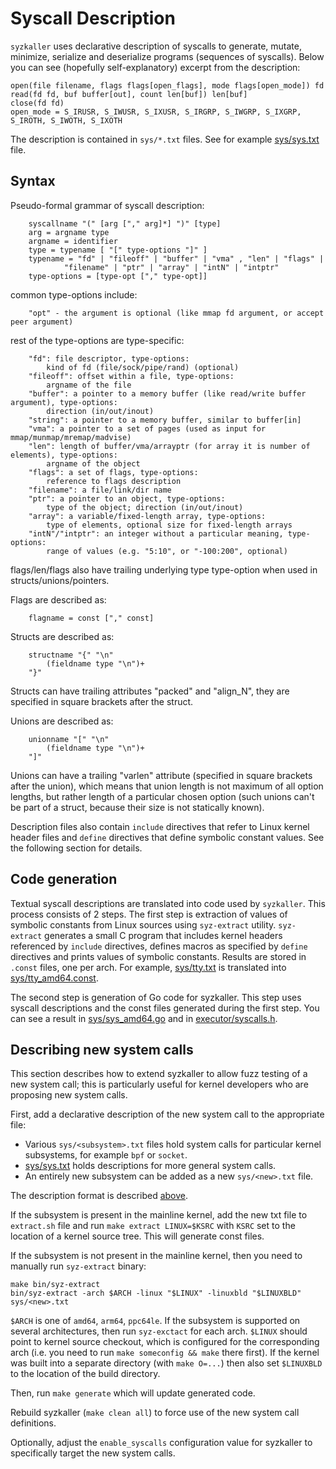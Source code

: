 # Syscall Description

`syzkaller` uses declarative description of syscalls to generate, mutate, minimize,
serialize and deserialize programs (sequences of syscalls). Below you can see
(hopefully self-explanatory) excerpt from the description:

```
open(file filename, flags flags[open_flags], mode flags[open_mode]) fd
read(fd fd, buf buffer[out], count len[buf]) len[buf]
close(fd fd)
open_mode = S_IRUSR, S_IWUSR, S_IXUSR, S_IRGRP, S_IWGRP, S_IXGRP, S_IROTH, S_IWOTH, S_IXOTH
```

The description is contained in `sys/*.txt` files. See for example [sys/sys.txt](/sys/sys.txt) file.

## Syntax

Pseudo-formal grammar of syscall description:
```
	syscallname "(" [arg ["," arg]*] ")" [type]
	arg = argname type
	argname = identifier
	type = typename [ "[" type-options "]" ]
	typename = "fd" | "fileoff" | "buffer" | "vma" , "len" | "flags" |
			"filename" | "ptr" | "array" | "intN" | "intptr"
	type-options = [type-opt ["," type-opt]]
```
common type-options include:
```
	"opt" - the argument is optional (like mmap fd argument, or accept peer argument)
```
rest of the type-options are type-specific:
```
	"fd": file descriptor, type-options:
		kind of fd (file/sock/pipe/rand) (optional)
	"fileoff": offset within a file, type-options:
		argname of the file
	"buffer": a pointer to a memory buffer (like read/write buffer argument), type-options:
		direction (in/out/inout)
	"string": a pointer to a memory buffer, similar to buffer[in]
	"vma": a pointer to a set of pages (used as input for mmap/munmap/mremap/madvise)
	"len": length of buffer/vma/arrayptr (for array it is number of elements), type-options:
		argname of the object
	"flags": a set of flags, type-options:
		reference to flags description
	"filename": a file/link/dir name
	"ptr": a pointer to an object, type-options:
		type of the object; direction (in/out/inout)
	"array": a variable/fixed-length array, type-options:
		type of elements, optional size for fixed-length arrays
	"intN"/"intptr": an integer without a particular meaning, type-options:
		range of values (e.g. "5:10", or "-100:200", optional)
```
flags/len/flags also have trailing underlying type type-option when used in structs/unions/pointers.

Flags are described as:
```
	flagname = const ["," const]
```

Structs are described as:
```
	structname "{" "\n"
		(fieldname type "\n")+
	"}"
```
Structs can have trailing attributes "packed" and "align_N",
they are specified in square brackets after the struct.

Unions are described as:
```
	unionname "[" "\n"
		(fieldname type "\n")+
	"]"
```
Unions can have a trailing "varlen" attribute (specified in square brackets after the union),
which means that union length is not maximum of all option lengths,
but rather length of a particular chosen option (such unions can't be part of a struct,
because their size is not statically known).

Description files also contain `include` directives that refer to Linux kernel header files
and `define` directives that define symbolic constant values. See the following section for details.

## Code generation

Textual syscall descriptions are translated into code used by `syzkaller`.
This process consists of 2 steps. The first step is extraction of values of symbolic
constants from Linux sources using `syz-extract` utility.
`syz-extract` generates a small C program that includes kernel headers referenced
by `include` directives, defines macros as specified by `define` directives and
prints values of symbolic constants. Results are stored in `.const` files, one per arch.
For example, [sys/tty.txt](/sys/tty.txt) is translated into [sys/tty_amd64.const](/sys/tty_amd64.const).

The second step is generation of Go code for syzkaller. This step uses syscall descriptions
and the const files generated during the first step. You can see a result in [sys/sys_amd64.go](/sys/sys_amd64.go)
and in [executor/syscalls.h](/executor/syscalls.h).

## Describing new system calls

This section describes how to extend syzkaller to allow fuzz testing of a new system call;
this is particularly useful for kernel developers who are proposing new system calls.

First, add a declarative description of the new system call to the appropriate file:
 - Various `sys/<subsystem>.txt` files hold system calls for particular kernel
   subsystems, for example `bpf` or `socket`.
 - [sys/sys.txt](/sys/sys.txt) holds descriptions for more general system calls.
 - An entirely new subsystem can be added as a new `sys/<new>.txt` file.

The description format is described [above](#syntax).

If the subsystem is present in the mainline kernel, add the new txt file to `extract.sh`
file and run `make extract LINUX=$KSRC` with `KSRC` set to the location of a kernel
source tree. This will generate const files.

If the subsystem is not present in the mainline kernel, then you need to manually
run `syz-extract` binary:
```
make bin/syz-extract
bin/syz-extract -arch $ARCH -linux "$LINUX" -linuxbld "$LINUXBLD" sys/<new>.txt
```
`$ARCH` is one of `amd64`, `arm64`, `ppc64le`. If the subsystem is supported on several architectures,
then run `syz-exctact` for each arch.
`$LINUX` should point to kernel source checkout, which is configured for the corresponding arch
(i.e. you need to run `make someconfig && make` there first). If the kernel was built into a separate
directory (with `make O=...`) then also set `$LINUXBLD` to the location of the
build directory.

Then, run `make generate` which will update generated code.

Rebuild syzkaller (`make clean all`) to force use of the new system call definitions.

Optionally, adjust the `enable_syscalls` configuration value for syzkaller to specifically target the
new system calls.

